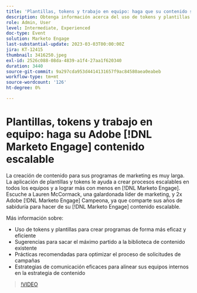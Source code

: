 ```yaml
---
title: 'Plantillas, tokens y trabajo en equipo: haga que su contenido sea escalable'
description: Obtenga información acerca del uso de tokens y plantillas en [!DNL Marketo Engage]. Descubra sugerencias para sacar el máximo partido a su biblioteca de contenido.
role: Admin, User
level: Intermediate, Experienced
doc-type: Event
solution: Marketo Engage
last-substantial-update: 2023-03-03T00:00:00Z
jira: KT-12415
thumbnail: 3416250.jpeg
exl-id: 2526c088-08da-4839-a1f4-27aa1f620340
duration: 3440
source-git-commit: 9a297cda953d4414131657f9ac84580aea0eabeb
workflow-type: tm+mt
source-wordcount: '126'
ht-degree: 0%

---
```


# Plantillas, tokens y trabajo en equipo: haga su Adobe [!DNL Marketo Engage] contenido escalable

La creación de contenido para sus programas de marketing es muy larga. La aplicación de plantillas y tokens le ayuda a crear procesos escalables en todos los equipos y a lograr más con menos en [!DNL Marketo Engage]. Escuche a Lauren McCormack, una galardonada líder de marketing, y 2x Adobe [!DNL Marketo Engage] Campeona, ya que comparte sus años de sabiduría para hacer de su [!DNL Marketo Engage] contenido escalable.

Más información sobre:

* Uso de tokens y plantillas para crear programas de forma más eficaz y eficiente
* Sugerencias para sacar el máximo partido a la biblioteca de contenido existente
* Prácticas recomendadas para optimizar el proceso de solicitudes de campañas
* Estrategias de comunicación eficaces para alinear sus equipos internos en la estrategia de contenido

>[!VIDEO](https://video.tv.adobe.com/v/3416250/?quality=12&learn=on)
